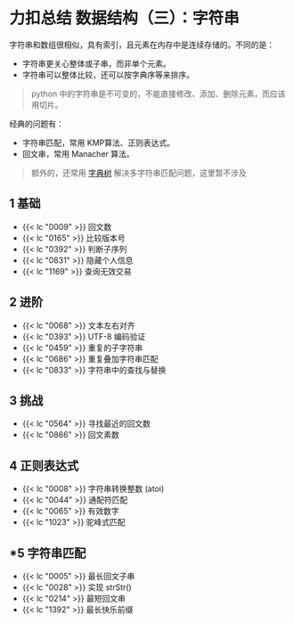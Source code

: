 # 力扣总结 数据结构（三）：字符串


字符串和数组很相似，具有索引，且元素在内存中是连续存储的。不同的是：
- 字符串更关心整体或子串，而非单个元素。
- 字符串可以整体比较，还可以按字典序等来排序。

> python 中的字符串是不可变的，不能直接修改、添加、删除元素，而应该用切片。

经典的问题有：
- 字符串匹配，常用 KMP算法、正则表达式。
- 回文串，常用 Manacher 算法。

> 额外的，还常用 [字典树](/algorithm-trie) 解决多字符串匹配问题，这里暂不涉及

## 1 基础

- {{< lc "0009" >}} 回文数
- {{< lc "0165" >}} 比较版本号
- {{< lc "0392" >}} 判断子序列
- {{< lc "0831" >}} 隐藏个人信息
- {{< lc "1169" >}} 查询无效交易

## 2 进阶

- {{< lc "0068" >}} 文本左右对齐
- {{< lc "0393" >}} UTF-8 编码验证
- {{< lc "0459" >}} 重复的子字符串
- {{< lc "0686" >}} 重复叠加字符串匹配
- {{< lc "0833" >}} 字符串中的查找与替换

## 3 挑战

- {{< lc "0564" >}} 寻找最近的回文数
- {{< lc "0866" >}} 回文素数

## 4 正则表达式

- {{< lc "0008" >}} 字符串转换整数 (atoi)
- {{< lc "0044" >}} 通配符匹配
- {{< lc "0065" >}} 有效数字
- {{< lc "1023" >}} 驼峰式匹配

## *5 字符串匹配

- {{< lc "0005" >}} 最长回文子串
- {{< lc "0028" >}} 实现 strStr()
- {{< lc "0214" >}} 最短回文串
- {{< lc "1392" >}} 最长快乐前缀
